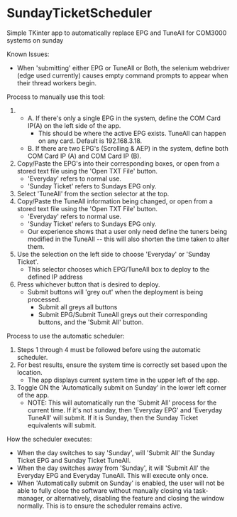 
# SundayTicketScheduler
Simple TKinter app to automatically replace EPG and TuneAll for COM3000 systems on sunday

Known Issues:
- When 'submitting' either EPG or TuneAll or Both, the selenium webdriver (edge used currently) causes empty command prompts to appear when their thread workers begin.



Process to manually use this tool:

1. - A. If there's only a single EPG in the system, define the COM Card IP(A) on the left side of the app.
		-  This should be where the active EPG exists. TuneAll can happen on any card. Default is 192.168.3.18.
	- B. If there are two EPG's (Scrolling & AEP) in the system, define both COM Card IP (A) and COM Card IP (B).
3.  Copy/Paste the EPG's into their corresponding boxes, or open from a stored text file using the 'Open TXT File' button.
    - 'Everyday' refers to normal use. 
    -  'Sunday Ticket' refers to Sundays EPG only.
4.  Select 'TuneAll' from the section selector at the top.
5.  Copy/Paste the TuneAll information being changed, or open from a stored text file using the 'Open TXT File' button.
    -  'Everyday' refers to normal use. 
    -  'Sunday Ticket' refers to Sundays EPG only.
    -  Our experience shows that a user only need define the tuners being modified in the TuneAll -- this will also shorten the time taken to alter them.
6.  Use the selection on the left side to choose 'Everyday' or 'Sunday Ticket'.
    -  This selector chooses which EPG/TuneAll box to deploy to the defined IP address
7.  Press whichever button that is desired to deploy.
    - Submit buttons will 'grey out' when the deployment is being processed. 
        -  Submit all greys all buttons
        - Submit EPG/Submit TuneAll greys out their corresponding buttons, and the 'Submit All' button.


Process to use the automatic scheduler:
1.  Steps 1 through 4 must be followed before using the automatic scheduler.
2.  For best results, ensure the system time is correctly set based upon the location.
    - The app displays current system time in the upper left of the app.
3.  Toggle ON the 'Automatically submit on Sunday' in the lower left corner of the app.
    - NOTE: This will automatically run the 'Submit All' process for the current time. If it's not sunday, then 'Everyday EPG' and 'Everyday TuneAll' will submit. If it is Sunday, then the Sunday Ticket equivalents will submit.

How the scheduler executes:
-   When the day switches to say 'Sunday', will 'Submit All' the Sunday Ticket EPG and Sunday Ticket TuneAll.
-   When the day switches away from 'Sunday', it will 'Submit All' the Everyday EPG and Everyday TuneAll. This will execute only once.
-   When 'Automatically submit on Sunday' is enabled, the user will not be able to fully close the software without manually closing via task-manager, or alternatively, disabling the feature and closing the window normally. This is to ensure the scheduler remains active.


